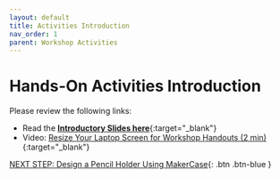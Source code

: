 ```yaml
---
layout: default
title: Activities Introduction
nav_order: 1
parent: Workshop Activities
---
```

# Hands-On Activities Introduction

Please review the following links:

- Read the [**Introductory Slides here**](https://docs.google.com/presentation/d/1VbgItM_aRbBeTPhDEidvCN5_U1dzWZaruOFG76OqU7k/edit#slide=id.g43cf57a7c2_0_0){:target="_blank"}
- Video: [Resize Your Laptop Screen for Workshop Handouts (2 min)](https://www.youtube.com/watch?v=Igk5hZUfzN0){:target="_blank"}

[NEXT STEP: Design a Pencil Holder Using MakerCase](1-Pencil_Holder.html){: .btn .btn-blue }
